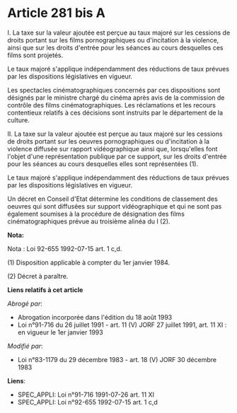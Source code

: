 # Article 281 bis A

I. La taxe sur la valeur ajoutée est perçue au taux majoré sur les cessions de droits portant sur les films pornographiques
ou d'incitation à la violence, ainsi que sur les droits d'entrée pour les séances au cours desquelles ces films sont
projetés.

Le taux majoré s'applique indépendamment  des réductions de taux prévues par les dispositions législatives en vigueur.

Les spectacles cinématographiques concernés par ces dispositions sont désignés par le ministre chargé du cinéma après avis de
la commission de contrôle des films cinématographiques. Les réclamations et les recours contentieux relatifs à ces décisions
sont instruits par le département de la culture.

II. La taxe sur la valeur ajoutée est perçue au taux majoré sur les cessions de droits portant sur les oeuvres
pornographiques ou d'incitation à la violence diffusée sur rapport vidéographique ainsi que, lorsqu'elles font l'objet d'une
représentation publique par ce support, sur les droits d'entrée pour les séances au cours desquelles elles sont représentées
(1).

Le taux majoré s'applique indépendamment des réductions de taux prévues par les dispositions législatives en vigueur.

Un décret en Conseil d'Etat détermine les conditions de classement des oeuvres qui sont diffusées sur support vidéographique
et qui ne sont pas également soumises à la procédure de désignation des films cinématographiques prévue au troisième alinéa
du I (2).

**Nota:**

Nota : Loi 92-655 1992-07-15 art. 1 c,d.

(1) Disposition applicable à compter du 1er janvier 1984.

(2) Décret à paraître.

**Liens relatifs à cet article**

_Abrogé par_:

  - Abrogation incorporée dans l'édition du 18 août 1993
  - Loi n°91-716 du 26 juillet 1991 - art. 11 (V) JORF 27 juillet 1991, art. 11 XI : en vigueur le 1er janvier 1993

_Modifié par_:

  - Loi n°83-1179 du 29 décembre 1983 - art. 18 (V) JORF 30 décembre 1983

**Liens**:

  - SPEC_APPLI: Loi n°91-716 1991-07-26 art. 11 XI
  - SPEC_APPLI: Loi n°92-655 1992-07-15 art. 1 c,d
